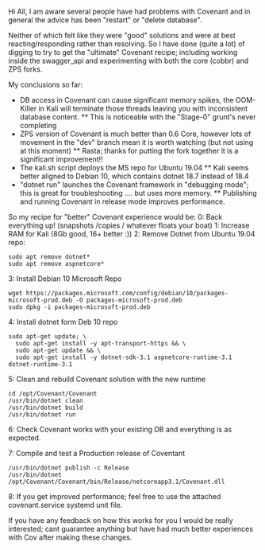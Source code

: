 Hi All, 
I am aware several people have had problems with Covenant and in general the advice has been "restart" or "delete database".

Neither of which felt like they were "good" solutions and were at best reacting/responding rather than resolving.
So I have done (quite a lot) of digging to try to get the "ultimate" Covenant recipe; including working inside the swagger_api and experimenting with both the core (cobbr) and ZPS forks.

My conclusions so far:
* DB access in Covenant can cause significant memory spikes, the OOM-Killer in Kali will terminate those threads leaving you with inconsistent database content.
** This is noticeable with the "Stage-0" grunt's never completing
* ZPS version of Covenant is much better than 0.6 Core, however lots of movement in the "dev" branch mean it is worth watching (but not using at this moment)
** Rasta; thanks for putting the fork together it is a significant improvement!!
* The kali.sh script deploys the MS repo for Ubuntu 19.04
** Kali seems better aligned to Debian 10, which contains dotnet 18.7 instead of 18.4
* "dotnet run" launches the Covenant framework in "debugging mode"; this is great for troubleshooting .... but uses more memory.
** Publishing and running Covenant in release mode improves performance.

So my recipe for "better" Covenant experience would be:
0: Back everything up! (snapshots /copies / whatever floats your boat)
1: Increase RAM for Kali (8Gb good, 16+ better :))
2: Remove Dotnet from Ubuntu 19.04 repo:
```
sudo apt remove dotnet*
sudo apt remove aspnetcore*
```
3: Install Debian 10 Microsoft Repo
```
wget https://packages.microsoft.com/config/debian/10/packages-microsoft-prod.deb -O packages-microsoft-prod.deb
sudo dpkg -i packages-microsoft-prod.deb
```
4: Install dotnet form Deb 10 repo
```
sudo apt-get update; \
  sudo apt-get install -y apt-transport-https && \
  sudo apt-get update && \
  sudo apt-get install -y dotnet-sdk-3.1 aspnetcore-runtime-3.1 dotnet-runtime-3.1
```
5: Clean and rebuild Covenant solution with the new runtime
```
cd /opt/Covenant/Covenant
/usr/bin/dotnet clean
/usr/bin/dotnet build
/usr/bin/dotnet run
```
6: Check Covenant works with your existing DB and everything is as expected.

7: Compile and test a Production release of Coventant
```
/usr/bin/dotnet publish -c Release
/usr/bin/dotnet /opt/Covenant/Covenant/bin/Release/netcoreapp3.1/Covenant.dll
```
8: If you get improved performance; feel free to use the attached covenant.service systemd unit file.

If you have any feedback on how this works for you I would be really interested; cant guarantee anything but have had much better experiences with Cov after making these changes. 
